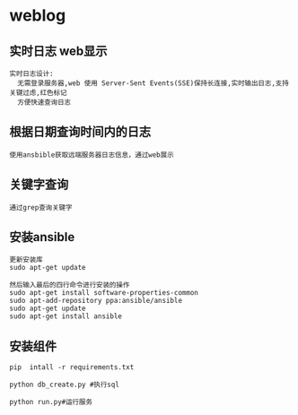 # weblog
实时日志 web显示
-----------------------------------  
    实时日志设计: 
      无需登录服务器,web 使用 Server-Sent Events(SSE)保持长连接,实时输出日志,支持关键过虑,红色标记
      方便快速查询日志
      
根据日期查询时间内的日志
-----------------------------------
    使用ansbible获取远端服务器日志信息，通过web展示
    
关键字查询
-----------------------------------
    通过grep查询关键字
    
安装ansible
-----------------------------------

    更新安装库
    sudo apt-get update
    
    然后输入最后的四行命令进行安装的操作
    sudo apt-get install software-properties-common
    sudo apt-add-repository ppa:ansible/ansible
    sudo apt-get update
    sudo apt-get install ansible

安装组件
-----------------------------------

    pip  intall -r requirements.txt
        
    python db_create.py #执行sql 
    
    python run.py#运行服务
      
      

